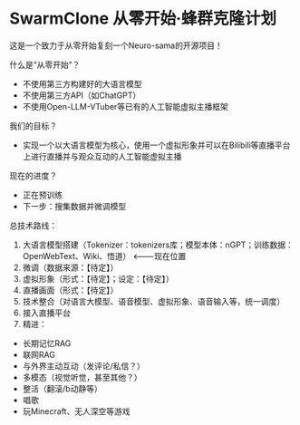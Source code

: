 # SwarmClone 从零开始·蜂群克隆计划
这是一个致力于从零开始复刻一个Neuro-sama的开源项目！

什么是“从零开始”？
 - 不使用第三方构建好的大语言模型
 - 不使用第三方API（如ChatGPT）
 - 不使用Open-LLM-VTuber等已有的人工智能虚拟主播框架

我们的目标？
 - 实现一个以大语言模型为核心，使用一个虚拟形象并可以在Bilibili等直播平台上进行直播并与观众互动的人工智能虚拟主播

现在的进度？
 - 正在预训练
 - 下一步：搜集数据并微调模型

总技术路线：
 1) 大语言模型搭建（Tokenizer：tokenizers库；模型本体：nGPT；训练数据：OpenWebText、Wiki、悟道） <---现在位置
 2) 微调（数据来源：【待定】）
 3) 虚拟形象（形式：【待定】；设定：【待定】）
 4) 直播画面（形式：【待定】）
 5) 技术整合（对语言大模型、语音模型、虚拟形象、语音输入等，统一调度）
 6) 接入直播平台
 7) 精进：
  - 长期记忆RAG
  - 联网RAG
  - 与外界主动互动（发评论/私信？）
  - 多模态（视觉听觉，甚至其他？）
  - 整活（翻滚/b动静等）
  - 唱歌
  - 玩Minecraft、无人深空等游戏
